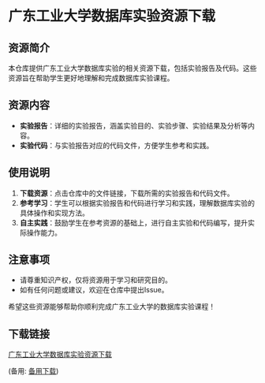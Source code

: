 # 广东工业大学数据库实验资源下载

## 资源简介

本仓库提供广东工业大学数据库实验的相关资源下载，包括实验报告及代码。这些资源旨在帮助学生更好地理解和完成数据库实验课程。

## 资源内容

- **实验报告**：详细的实验报告，涵盖实验目的、实验步骤、实验结果及分析等内容。
- **实验代码**：与实验报告对应的代码文件，方便学生参考和实践。

## 使用说明

1. **下载资源**：点击仓库中的文件链接，下载所需的实验报告和代码文件。
2. **参考学习**：学生可以根据实验报告和代码进行学习和实践，理解数据库实验的具体操作和实现方法。
3. **自主实践**：鼓励学生在参考资源的基础上，进行自主实验和代码编写，提升实际操作能力。

## 注意事项

- 请尊重知识产权，仅将资源用于学习和研究目的。
- 如有任何问题或建议，欢迎在仓库中提出Issue。

希望这些资源能够帮助你顺利完成广东工业大学的数据库实验课程！

## 下载链接
[广东工业大学数据库实验资源下载](https://pan.quark.cn/s/340939291fad) 

(备用: [备用下载](https://pan.baidu.com/s/1qEI2ZLw4_7_hxvhnXn-jWA?pwd=1234))
